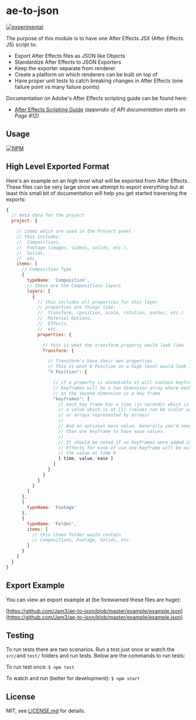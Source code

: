 # ae-to-json

[![experimental](http://badges.github.io/stability-badges/dist/experimental.svg)](http://github.com/badges/stability-badges)

The purpose of this module is to have one After Effects JSX (After Effects JS) script to:
- Export After Effects files as JSON like Objects
- Standardize After Effects to JSON Exporters
- Keep the exporter separate from renderer
- Create a platform on which renderers can be built on top of
- Have proper unit tests to catch breaking changes in After Effects (one failure point vs many failure points)

Documentation on Adobe's After Effects scripting guide can be found here:
- [After Effects Scripting Guide](http://download.macromedia.com/pub/developer/aftereffects/scripting/After-Effects-CS6-Scripting-Guide.pdf) _(appendix of API documentation starts on Page #12)_

## Usage

[![NPM](https://nodei.co/npm/ae-to-json.png)](https://www.npmjs.com/package/ae-to-json)

## High Level Exported Format

Here's an example on an high level what will be exported from After Effects. These files can be very large since we attempt to export everything but at least this small bit of documentation will help you get started traversing the exports:
```javascript
{ 
  // meta data for the project
  project: {

    // items which are used in the Project panel
    // this includes: 
    //  Compositions, 
    //  Footage (images, videos, solids, etc.),
    //  Solids,
    //  etc.
    items: [
      // Composition Type
      {
        typeName: 'Composition',
        // these are the Compositions layers
        layers: [
          {
            // this includes all properties for this layer
            // properties are things like:
            //  Transform, (position, scale, rotation, anchor, etc.)
            //  Material Options,
            //  Effects,
            //  etc.
            properties: {

              // this is what the transform property would look like
              Transform: {

                // Transform's have their own properties
                // This is what X Position on a high level would look like
                "X Position": {

                  // if a property is animatable it will contain keyframes
                  // keyframes will be a two dimension array where each element
                  // on the second dimension is a key frame
                  "keyframes": [
                    // each key frame has a time (in seconds) which is at [0]
                    // a value which is at [1] (values can be scalar values 
                    // or arrays represented by arrays)
                    // 
                    // And an optional ease value. Generally you'd need more
                    // than one keyframe to have ease values.
                    // 
                    // It should be noted if no keyframes were added in After 
                    // Effects for ease of use one keyframe will be output with
                    // the value at time 0
                    [ time, value, ease ]
                  ]
                }
              }
            }
          }
        ]
      },
      {
        typeName: 'Footage'
      },
      {
        typeName: 'Folder',
        items: [
          // this items folder would contain
          // Compositions, Footage, Solids, etc.
        ]
      }
    ]
  }
}
```

## Export Example

You can view an export example at (be forewarned these files are huge):

[https://github.com/Jam3/ae-to-json/blob/master/example/example.json](https://github.com/Jam3/ae-to-json/blob/master/example/example.json)

## Testing

To run tests there are two scenarios. Run a test just once or watch the `src/`and `test/` folders and run tests. Below are the commands to run tests:

To run test once:
`$ npm test`

To watch and run (better for development):
`$ npm start`

## License

MIT, see [LICENSE.md](http://github.com/jam3/ae-to-json/blob/master/LICENSE.md) for details.
